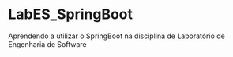# LabES_SpringBoot
Aprendendo a utilizar o SpringBoot na disciplina de Laboratório de Engenharia de Software
